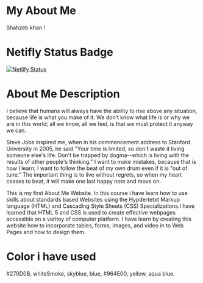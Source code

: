 # My About Me
Shahzeb khan !

# Netifly Status Badge

[![Netlify Status](https://api.netlify.com/api/v1/badges/53e9762e-7e0f-4219-8405-6abbf89c8d5e/deploy-status)](https://app.netlify.com/sites/about-me-shahzebkhan123/deploys) 

# About Me Description 

I believe that humans will always have the ability to rise above any situation, because life is what you make of it. We don’t know what life is or why we are in this world; all we know, all we feel, is that we must protect it anyway we can.

Steve Jobs inspired me, when in his commencement address to Stanford University in 2005, he said "Your time is limited, so don't waste it living someone else's life. Don't be trapped by dogma--which is living with the results of other people's thinking." I want to make mistakes, because that is how I learn; I want to follow the beat of my own drum even if it is "out of tune." The important thing is to live without regrets, so when my heart ceases to beat, it will make one last happy note and move on.

This is my first About Me Website. In this course i have learn how to use skills about standards based Websites using the Hypdertetxt Markup language (HTML) and Cascading Style Sheets (CSS) Specializations.I have learned that HTML 5 and CSS is used to create effective webpages accessible on a varitey of computer platform. I have learn by creating this website how to incorporate tables, forms, images, and video in to Web Pages and how to design them. 

# Color i have used 
#270D0B, whiteSmoke, skyblue, blue, #964E00, yellow, aqua blue. 


